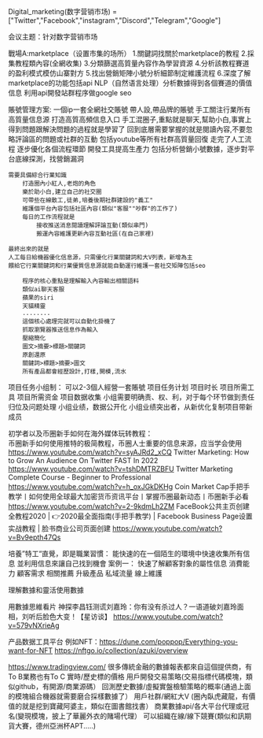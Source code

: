 Digital_marketing(数字营销市场) = ["Twitter","Facebook","instagram","Discord","Telegram","Google"]

会议主题：针对数字营销市场


戰場A:marketplace（设置市集的场所）
    1.關鍵詞找關於marketplace的教程
    2.採集教程類內容(全網收集)
    3.分類篩選高質量內容作為學習資源
    4.分析該教程賽道的盈利模式模仿山寨對方
    5.找出營銷矩陣小號分析細節制定維護流程
    6.深度了解marketplace的功能包括api
        NLP（自然语言处理）分析數據得到各個賽道的價值信息
        利用api開發站群程序做google seo

賬號管理方案:
    一個ip一套全網社交賬號
    帶人設,帶品牌的賬號
    手工關注行業所有高質量信息源
    打造高質高頻信息入口
    手工混圈子,重點就是聊天,幫助小白,事實上得到問題跟解決問題的過程就是學習了
    回到底層需要掌握的就是閱讀內容,不要忽略評論區的問題或社群的互動
    包括youtube等所有社群高質量回復
    走完了人工流程
    逐步優化各個流程環節
    開發工具提高生產力
    包括分析營銷小號數據，逐步對平台底線探測，找營銷漏洞


    需要具備綜合行業知識
        打造圈內小紅人,老炮的角色
        樂於助小白,建立自己的社交圈
        可帶些在線散工,徒弟,培養後期社群建設的"義工"
        維護個平台內容包括社區內容(類似"客服""吵群"的工作了)
        每日的工作流程就是
            接收推送消息閱讀理解評論互動(類似串門)
            搬運內容維護更新內容互動社區(在自己家裡)
    
    最終出來的就是
    人工每日給機器優化信息源，只需優化行業關鍵詞和大V列表，新增為主
    餵給它行業關鍵詞和行業優質信息源就能自動運行維護一套社交矩陣包括seo
    
        程序的核心重點是理解輸入內容輸出相關語料
        類似ai聊天客服
        蘋果的siri
        天貓精靈
        ........
        這個核心處理完就可以自動化掛機了
        抓取瀏覽器推送信息作為輸入
        壓縮簡化
        圖文>摘要>標題>關鍵詞
        原創還原
        關鍵詞>標題>摘要>圖文
        所有產品都會經歷設計,打樣,開模,流水


项目任务小组制：
    可以2-3個人經營一套賬號
    项目任务计划
        项目时长
        项目所需工具
        项目所需资金
        项目数据收集
    小组需要明确责、权、利，对于每个环节做到责任归位及问题处理
    小组业绩，数据公开化
    小组业绩突出者，从新优化复制项目带新成员

初学者以及币圈新手如何在海外媒体玩转教程：    
    币圈新手如何使用推特的极简教程，币圈人士重要的信息来源，应当学会使用
    https://www.youtube.com/watch?v=syAJRd2_xCQ
    Twitter Marketing: How to Grow An Audience On Twitter FAST In 2022
    https://www.youtube.com/watch?v=tshDMTRZBFU
    Twitter Marketing Complete Course - Beginner to Professional
    https://www.youtube.com/watch?v=h_oxJGkDKHg
    Coin Market Cap手把手教学丨如何使用全球最大加密货币资讯平台丨掌握币圈最新动态丨币圈新手必看
    https://www.youtube.com/watch?v=2-9kdmLh2ZM
    FaceBook公共主页创建全教程2020 | 👉2020最全面指南(手把手教学) | Facebook Business Page设置实战教程 | 脸书商业公司页面创建
    https://www.youtube.com/watch?v=Bv9epth47Qs


培養”特工“直覺，即是職業習慣：
  能快速的在一個陌生的環境中快速收集所有信息
  並利用信息來讓自己找到機會
案例一：
  快速了解顧客對象的屬性信息
    消費能力
    顧客需求
    相關推薦
    升級產品
    私域流量
    線上維護

理解數據和靈活使用數據

用數據思維看片
神探李昌钰测谎刘嘉玲：你有没有杀过人？一语道破刘嘉玲面相，刘听后脸色大变！【星访谈】
https://www.youtube.com/watch?v=579vNXrieAg

产品数据工具平台
    例如NFT：https://dune.com/poppop/Everything-you-want-for-NFT
            https://nftgo.io/collection/azuki/overview

https://www.tradingview.com/
很多傳統金融的數據報表都來自這個提供商，有To B業務也有To C
    實時/歷史標的價格
    用戶開發交易策略(交易指標代碼模塊，類似github，有開源/商業源碼）
    回測歷史數據/虛擬實盤檢驗策略的概率(通過上面的模塊組合機器就需要磨合採樣數據了）
    用戶社群/網紅大V (圈內臥虎藏龍，有價值的就是挖到寶藏阿婆主，類似在圖書館找書）
    商業數據api/各大平台代理或冠名(變現模塊，披上了華麗外衣的賭場代理）
    可以組織在線/線下競賽(類似和訊期貨大賽，德州亞洲杯APT.....)





